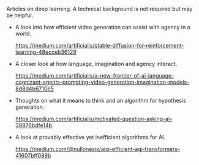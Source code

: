 Articles on deep learning. A technical background is not required but may be helpful.

- A look into how efficient video generation can assist with agency in a world. 

  https://medium.com/artificialis/stable-diffusion-for-reinforcement-learning-48ecceb36129

- A closer look at how language, imagination and agency interact.

  https://medium.com/artificialis/a-new-frontier-of-ai-language-cognizant-agents-prompting-video-generation-imagination-models-8d8d4b6710e5
  
- Thoughts on what it means to think and an algorithm for hypothesis generation.

  https://medium.com/artificialis/motivated-question-asking-ai-38876bdfe14b
  
- A look at provably effective yet inefficient algorithms for AI.

  https://medium.com/@nullonesix/aixi-efficient-agi-transformers-41607bff089b
